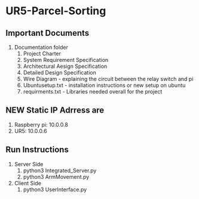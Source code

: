 # UR5-Parcel-Sorting

## Important Documents ##
1) Documentation folder
   1. Project Charter
   2. System Requirement Specification
   3. Architectural Aesign Specification
   4. Detailed Design Specification
   5. Wire Diagram - explaining the circuit between the relay switch and pi
   6. Ubuntusetup.txt - installation instructions or new setup on ubuntu
   7. requirments.txt - Libraries needed overall for the project

## NEW Static IP Adrress are ##
1) Raspberry pi: 10.0.0.8
2) UR5: 10.0.0.6

## Run Instructions ##
1) Server Side
   1. python3 Integrated_Server.py
   2. python3 ArmMovement.py
2) Client Side
   1. python3 UserInterface.py

